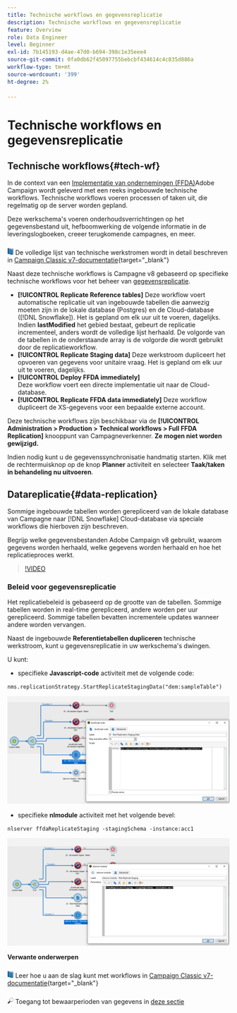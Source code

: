 ```yaml
---
title: Technische workflows en gegevensreplicatie
description: Technische workflows en gegevensreplicatie
feature: Overview
role: Data Engineer
level: Beginner
exl-id: 7b145193-d4ae-47d0-b694-398c1e35eee4
source-git-commit: 0fa0db62f45097755bebcbf434614c4c835d886a
workflow-type: tm+mt
source-wordcount: '399'
ht-degree: 2%

---
```


# Technische workflows en gegevensreplicatie

## Technische workflows{#tech-wf}

In de context van een [Implementatie van ondernemingen (FFDA)](enterprise-deployment.md)Adobe Campaign wordt geleverd met een reeks ingebouwde technische workflows. Technische workflows voeren processen of taken uit, die regelmatig op de server worden gepland.

Deze werkschema&#39;s voeren onderhoudsverrichtingen op het gegevensbestand uit, hefboomwerking de volgende informatie in de leveringslogboeken, creeer terugkomende campagnes, en meer.

![](../assets/do-not-localize/book.png) De volledige lijst van technische werkstromen wordt in detail beschreven in [Campaign Classic v7-documentatie](https://experienceleague.adobe.com/docs/campaign-classic/using/automating-with-workflows/advanced-management/about-technical-workflows.html){target=&quot;_blank&quot;}

Naast deze technische workflows is Campagne v8 gebaseerd op specifieke technische workflows voor het beheer van [gegevensreplicatie](#data-replication).

* **[!UICONTROL Replicate Reference tables]**
Deze workflow voert automatische replicatie uit van ingebouwde tabellen die aanwezig moeten zijn in de lokale database (Postgres) en de Cloud-database ([!DNL Snowflake]). Het is gepland om elk uur uit te voeren, dagelijks. Indien **lastModified** het gebied bestaat, gebeurt de replicatie incrementeel, anders wordt de volledige lijst herhaald. De volgorde van de tabellen in de onderstaande array is de volgorde die wordt gebruikt door de replicatieworkflow.
* **[!UICONTROL Replicate Staging data]**
Deze werkstroom dupliceert het opvoeren van gegevens voor unitaire vraag. Het is gepland om elk uur uit te voeren, dagelijks.
* **[!UICONTROL Deploy FFDA immediately]**\
   Deze workflow voert een directe implementatie uit naar de Cloud-database.
* **[!UICONTROL Replicate FFDA data immediately]**
Deze workflow dupliceert de XS-gegevens voor een bepaalde externe account.

Deze technische workflows zijn beschikbaar via de **[!UICONTROL Administration > Production > Technical workflows > Full FFDA Replication]** knooppunt van Campagneverkenner. **Ze mogen niet worden gewijzigd.**

Indien nodig kunt u de gegevenssynchronisatie handmatig starten. Klik met de rechtermuisknop op de knop **Planner** activiteit en selecteer **Taak/taken in behandeling nu uitvoeren**.

## Datareplicatie{#data-replication}

Sommige ingebouwde tabellen worden gerepliceerd van de lokale database van Campagne naar [!DNL Snowflake] Cloud-database via speciale workflows die hierboven zijn beschreven.

Begrijp welke gegevensbestanden Adobe Campaign v8 gebruikt, waarom gegevens worden herhaald, welke gegevens worden herhaald en hoe het replicatieproces werkt.

>[!VIDEO](https://video.tv.adobe.com/v/334460?quality=12)


### Beleid voor gegevensreplicatie

Het replicatiebeleid is gebaseerd op de grootte van de tabellen. Sommige tabellen worden in real-time gerepliceerd, andere worden per uur gerepliceerd. Sommige tabellen bevatten incrementele updates wanneer andere worden vervangen.

Naast de ingebouwde **Referentietabellen dupliceren** technische werkstroom, kunt u gegevensreplicatie in uw werkschema&#39;s dwingen.

U kunt:

* specifieke **Javascript-code** activiteit met de volgende code:

```
nms.replicationStrategy.StartReplicateStagingData("dem:sampleTable")
```

![](assets/jscode.png)


* specifieke **nlmodule** activiteit met het volgende bevel:

```
nlserver ffdaReplicateStaging -stagingSchema -instance:acc1
```

![](assets/nlmodule.png)


**Verwante onderwerpen**

![](../assets/do-not-localize/book.png) Leer hoe u aan de slag kunt met workflows in [Campaign Classic v7-documentatie](https://experienceleague.adobe.com/docs/campaign-classic/using/automating-with-workflows/introduction/about-workflows.html?lang=en#automating-with-workflows){target=&quot;_blank&quot;}

![](../assets/do-not-localize/glass.png) Toegang tot bewaarperioden van gegevens in [deze sectie](../dev/datamodel-best-practices.md#data-retention)

